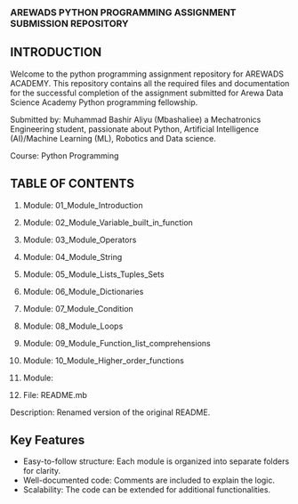 ### AREWADS PYTHON PROGRAMMING ASSIGNMENT SUBMISSION REPOSITORY


## INTRODUCTION
Welcome to the python programming assignment repository for AREWADS ACADEMY. This repository contains all the required files and documentation for the successful completion of the assignment submitted for Arewa Data Science Academy Python programming fellowship.

Submitted by: Muhammad Bashir Aliyu (Mbashaliee) a Mechatronics Engineering student, passionate about Python, Artificial Intelligence (AI)/Machine Learning (ML), Robotics and Data science.

Course: Python Programming


## TABLE OF CONTENTS
1. Module: 01_Module_Introduction

2. Module: 02_Module_Variable_built_in_function 

3. Module: 03_Module_Operators

4. Module: 04_Module_String

5. Module: 05_Module_Lists_Tuples_Sets

6. Module: 06_Module_Dictionaries

7. Module: 07_Module_Condition

8. Module: 08_Module_Loops

9.  Module: 09_Module_Function_list_comprehensions

10. Module: 10_Module_Higher_order_functions

11. Module: 

12. File: README.mb

Description: Renamed version of the original README.


## Key Features

- Easy-to-follow structure: Each module is organized into separate folders for clarity.
- Well-documented code: Comments are included to explain the logic.
- Scalability: The code can be extended for additional functionalities.
